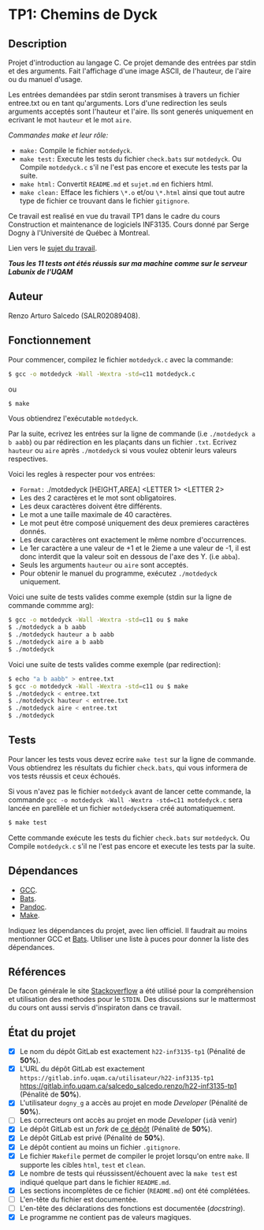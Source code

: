 # TP1: Chemins de Dyck


## Description

Projet d'introduction au langage C. Ce projet demande des entrées par stdin et des arguments.
Fait l'affichage d'une image ASCII, de l'hauteur, de l'aire ou du manuel d'usage.

Les entrées demandées par stdin seront transmises à travers un fichier entree.txt ou en tant
qu'arguments.
Lors d'une redirection les seuls arguments acceptés sont l'hauteur et l'aire. 
Ils sont generés uniquement en ecrivant le mot `hauteur` et le mot `aire`.

*Commandes make et leur rôle:*
* `make:` Compile le fichier `motdedyck`.
* `make test:` Execute les tests du fichier `check.bats` sur `motdedyck`. Ou Compile 
`motdedyck.c` s'il ne l'est pas encore et execute les tests par la suite.
* `make html:` Convertit `README.md` et `sujet.md` en fichiers html.
* `make clean:` Efface les fichiers `\*.o` et/ou `\*.html` ainsi que tout autre type de fichier
ce trouvant dans le fichier `gitignore`.

Ce travail est realisé en vue du travail TP1 dans le cadre du cours Construction et
maintenance de logiciels INF3135. Cours donné par Serge Dogny à l'Université de Québec à Montreal.

Lien vers le [sujet du travail](https://gitlab.info.uqam.ca/salcedo_salcedo.renzo/h22-inf3135-tp1/-/blob/master/sujet.md).

***Tous les 11 tests ont étés réussis sur ma machine comme sur le serveur Labunix de l'UQAM***

## Auteur

Renzo Arturo Salcedo (SALR02089408).

## Fonctionnement

Pour commencer, compilez le fichier `motdedyck.c` avec la commande:
```sh
$ gcc -o motdedyck -Wall -Wextra -std=c11 motdedyck.c
```
ou
```sh
$ make
```
Vous obtiendrez l'exécutable `motdedyck`. 

Par la suite, ecrivez les entrées sur la ligne de commande (i.e `./motdedyck a b aabb`)
ou par rédirection en les plaçants dans un fichier `.txt`. Ecrivez `hauteur` ou `aire` après 
`./motdedyck` si vous voulez obtenir leurs valeurs respectives.

Voici les regles à respecter pour vos entrées:
* `Format:` ./motdedyck [HEIGHT,AREA] <LETTER 1> <LETTER 2> <WORD>
* Les des 2 caractères et le mot sont obligatoires.
* Les deux caractères doivent être différents.
* Le mot a une taille maximale de 40 caractères.
* Le mot peut être composé uniquement des deux premieres caractères donnés.
* Les deux caractères ont exactement le même nombre d'occurrences.
* Le 1er caractère a une valeur de +1 et le 2ieme a une valeur de -1, il est donc interdit
que la valeur soit en dessous de l'axe des Y. (i.e `abba`).
* Seuls les arguments `hauteur` ou `aire` sont acceptés.
* Pour obtenir le manuel du programme, exécutez `./motdedyck` uniquement.

Voici une suite de tests valides comme exemple (stdin sur la ligne de commande commme arg):
```sh
$ gcc -o motdedyck -Wall -Wextra -std=c11 ou $ make 
$ ./motdedyck a b aabb
$ ./motdedyck hauteur a b aabb
$ ./motdedyck aire a b aabb
$ ./motdedyck
```
Voici une suite de tests valides comme exemple (par redirection):
```sh
$ echo "a b aabb" > entree.txt
$ gcc -o motdedyck -Wall -Wextra -std=c11 ou $ make
$ ./motdedyck < entree.txt
$ ./motdedyck hauteur < entree.txt
$ ./motdedyck aire < entree.txt
$ ./motdedyck
```

## Tests

Pour lancer les tests vous devez ecrire `make test` sur la ligne de commande.
Vous obtiendrez les résultats du fichier `check.bats`, qui vous informera de vos tests réussis et ceux 
échoués.

Si vous n'avez pas le fichier `motdedyck` avant de lancer cette commande, la 
commande `gcc -o motdedyck -Wall -Wextra -std=c11 motdedyck.c` sera lancée en parellèle et 
un fichier `motdedyck`sera créé automatiquement. 
```sh
$ make test
``` 
Cette commande exécute les tests du fichier `check.bats` sur `motdedyck`. Ou Compile 
`motdedyck.c` s'il ne l'est pas encore et execute les tests par la suite.

## Dépendances

* [GCC](https://gcc.gnu.org/).
* [Bats](https://github.com/bats-core/bats-core).
* [Pandoc](https://pandoc.org/).
* [Make](https://www.gnu.org/software/make/).

Indiquez les dépendances du projet, avec lien officiel. Il faudrait au moins
mentionner GCC et [Bats](https://github.com/bats-core/bats-core). Utiliser une
liste à puces pour donner la liste des dépendances.

## Références

De facon générale le site [Stackoverflow](https://stackoverflow.com/) a été utilisé pour la 
compréhension et utilisation des methodes pour le `STDIN`. 
Des discussions sur le mattermost du cours ont aussi servis d'inspiraton dans ce travail.

## État du projet

* [X] Le nom du dépôt GitLab est exactement `h22-inf3135-tp1` (Pénalité de
  **50%**).
* [X] L'URL du dépôt GitLab est exactement `https://gitlab.info.uqam.ca/utilisateur/h22-inf3135-tp1`
https://gitlab.info.uqam.ca/salcedo_salcedo.renzo/h22-inf3135-tp1
  (Pénalité de **50%**).
* [X] L'utilisateur `dogny_g` a accès au projet en mode *Developer*
  (Pénalité de **50%**).
* [ ] Les correcteurs ont accès au projet en mode *Developer* (`id`à venir)
* [X] Le dépôt GitLab est un *fork* de [ce
  dépôt](https://gitlab.info.uqam.ca/inf3135-sdo/h22-inf3135-tp1)
  (Pénalité de **50%**).
* [X] Le dépôt GitLab est privé (Pénalité de **50%**).
* [X] Le dépôt contient au moins un fichier `.gitignore`.
* [X] Le fichier `Makefile` permet de compiler le projet lorsqu'on entre
  `make`. Il supporte les cibles `html`, `test` et `clean`.
* [X] Le nombre de tests qui réussissent/échouent avec la `make test` est
  indiqué quelque part dans le fichier `README.md`.
* [X] Les sections incomplètes de ce fichier (`README.md`) ont été complétées.
* [ ] L'en-tête du fichier est documentée.
* [ ] L'en-tête des déclarations des fonctions est documentée (*docstring*).
* [X] Le programme ne contient pas de valeurs magiques.
